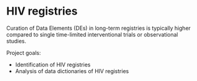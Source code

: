 # HIV registries

Curation of Data Elements (DEs) in long-term registries is typically higher compared to single time-limited interventional trials or observational studies.

Project goals:

- Identification of HIV registries
- Analysis of data dictionaries of HIV registries
